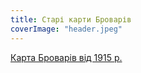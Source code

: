 ```yaml
---
title: Старі карти Броварів
coverImage: "header.jpeg"
---
```


[Карта Броварів від 1915 р.](https://drive.google.com/file/d/0By2guNGEQkueeTZ3WGFjSU80dlk/view?resourcekey=0-eu_P5mO1sikmbzOIBSJpVQ)
